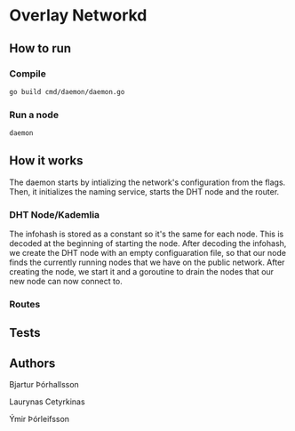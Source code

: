 # Overlay Networkd

## How to run
### Compile
```bash
go build cmd/daemon/daemon.go
```
### Run a node 
```bash
daemon
```

## How it works
The daemon starts by intializing the network's configuration from the flags. Then, it initializes the naming service, starts the DHT node and the router.

### DHT Node/Kademlia
The infohash is stored as a constant so it's the same for each node. This is decoded at the beginning of starting the node. After decoding the infohash, we create the DHT node with an empty configuaration file, so that our node finds the currently running nodes that we have on the public network.
After creating the node, we start it and a goroutine to drain the nodes that our new node can now connect to.

### Routes


## Tests


## Authors
Bjartur Þórhallsson

Laurynas Cetyrkinas

Ýmir Þórleifsson